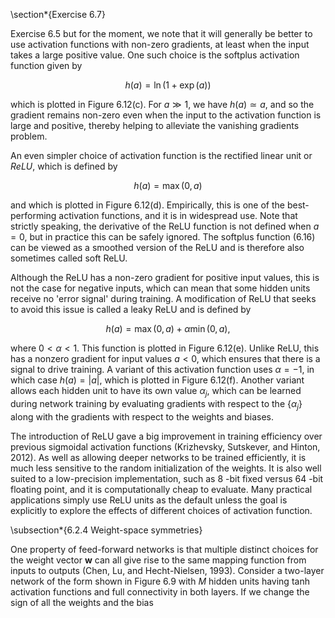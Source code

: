 \section*{Exercise 6.7}

Exercise 6.5 but for the moment, we note that it will generally be better to use activation functions with non-zero gradients, at least when the input takes a large positive value. One such choice is the softplus activation function given by

$$
h(a)=\ln (1+\exp (a))
$$

which is plotted in Figure 6.12(c). For $a \gg 1$, we have $h(a) \simeq a$, and so the gradient remains non-zero even when the input to the activation function is large and positive, thereby helping to alleviate the vanishing gradients problem.

An even simpler choice of activation function is the rectified linear unit or $R e L U$, which is defined by

$$
h(a)=\max (0, a)
$$

and which is plotted in Figure 6.12(d). Empirically, this is one of the best-performing activation functions, and it is in widespread use. Note that strictly speaking, the derivative of the ReLU function is not defined when $a=0$, but in practice this can be safely ignored. The softplus function (6.16) can be viewed as a smoothed version of the ReLU and is therefore also sometimes called soft ReLU.

Although the ReLU has a non-zero gradient for positive input values, this is not the case for negative inputs, which can mean that some hidden units receive no 'error signal' during training. A modification of ReLU that seeks to avoid this issue is called a leaky ReLU and is defined by

$$
h(a)=\max (0, a)+\alpha \min (0, a),
$$

where $0<\alpha<1$. This function is plotted in Figure 6.12(e). Unlike ReLU, this has a nonzero gradient for input values $a<0$, which ensures that there is a signal to drive training. A variant of this activation function uses $\alpha=-1$, in which case $h(a)=|a|$, which is plotted in Figure 6.12(f). Another variant allows each hidden unit to have its own value $\alpha_{j}$, which can be learned during network training by evaluating gradients with respect to the $\left\{\alpha_{j}\right\}$ along with the gradients with respect to the weights and biases.

The introduction of ReLU gave a big improvement in training efficiency over previous sigmoidal activation functions (Krizhevsky, Sutskever, and Hinton, 2012). As well as allowing deeper networks to be trained efficiently, it is much less sensitive to the random initialization of the weights. It is also well suited to a low-precision implementation, such as 8 -bit fixed versus 64 -bit floating point, and it is computationally cheap to evaluate. Many practical applications simply use ReLU units as the default unless the goal is explicitly to explore the effects of different choices of activation function.

\subsection*{6.2.4 Weight-space symmetries}

One property of feed-forward networks is that multiple distinct choices for the weight vector $\mathbf{w}$ can all give rise to the same mapping function from inputs to outputs (Chen, Lu, and Hecht-Nielsen, 1993). Consider a two-layer network of the form shown in Figure 6.9 with $M$ hidden units having tanh activation functions and full connectivity in both layers. If we change the sign of all the weights and the bias
